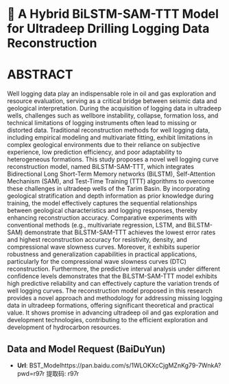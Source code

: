 # :speech_balloon: A Hybrid BiLSTM-SAM-TTT Model for Ultradeep Drilling Logging Data Reconstruction

# ABSTRACT
Well logging data play an indispensable role in oil and gas exploration and resource evaluation, serving as a critical bridge between seismic data and geological interpretation. During the acquisition of logging data in ultradeep wells, challenges such as wellbore instability, collapse, formation loss, and technical limitations of logging instruments often lead to missing or distorted data. Traditional reconstruction methods for well logging data, including empirical modeling and multivariate fitting, exhibit limitations in complex geological environments due to their reliance on subjective experience, low prediction efficiency, and poor adaptability to heterogeneous formations. This study proposes a novel well logging curve reconstruction model, named BiLSTM-SAM-TTT, which integrates Bidirectional Long Short-Term Memory networks (BiLSTM), Self-Attention Mechanism (SAM), and Test-Time Training (TTT) algorithms to overcome these challenges in ultradeep wells of the Tarim Basin. By incorporating geological stratification and depth information as prior knowledge during training, the model effectively captures the sequential relationships between geological characteristics and logging responses, thereby enhancing reconstruction accuracy. Comparative experiments with conventional methods (e.g., multivariate regression, LSTM, and BiLSTM-SAM) demonstrate that BiLSTM-SAM-TTT achieves the lowest error rates and highest reconstruction accuracy for resistivity, density, and compressional wave slowness curves. Moreover, it exhibits superior robustness and generalization capabilities in practical applications, particularly for the compressional wave slowness curves (DTC) reconstruction. Furthermore, the predictive interval analysis under different confidence levels demonstrates that the BiLSTM-SAM-TTT model exhibits high predictive reliability and can effectively capture the variation trends of well logging curves. The reconstruction model proposed in this research provides a novel approach and methodology for addressing missing logging data in ultradeep formations, offering significant theoretical and practical value. It shows promise in advancing ultradeep oil and gas exploration and development technologies, contributing to the efficient exploration and development of hydrocarbon resources.
## Data and Model Request  (BaiDuYun)
* **Url**: BST_Modelhttps://pan.baidu.com/s/1WLOKXcCjgMZnKg79-7WnkA?pwd=r97r 提取码: r97r
